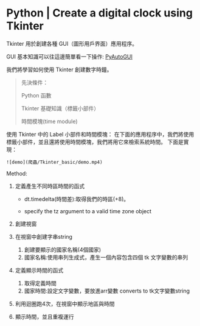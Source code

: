 # Python | Create a digital clock using Tkinter

Tkinter 用於創建各種 GUI（圖形用戶界面）應用程序。

GUI 基本知識可以往這邊簡單看一下操作: [PyAutoGUI](爬蟲/GUI/PyAutoGUI.py)

我們將學習如何使用 Tkinter 創建數字時鐘。

> 先決條件：
>
>  Python 函數 
>
> Tkinter 基礎知識（標籤小部件） 
>
> 時間模塊(time module)

使用 Tkinter 中的 Label 小部件和時間模塊： 在下面的應用程序中，我們將使用標籤小部件，並且還將使用時間模塊，我們將用它來檢索系統時間。 下面是實現：

```
![demo](爬蟲/Tkinter_basic/demo.mp4)
```

Method:

1. 定義產生不同時區時間的函式

   - dt.timedelta(時間差):取得我們的時區(+8)。

   - specify the tz argument to a valid time zone object

2. 創建視窗
3. 在視窗中創建字串string 
   1. 創建要顯示的國家名稱(4個國家)
   2. 國家名稱:使用串列生成式，產生一個內容包含四個 tk 文字變數的串列
4. 定義顯示時間的函式
   1. 取得定義時間
   2. 國家時間:設定文字變數，要放進arr變數 converts to tk文字變數string
5. 利用迴圈跑4次，在視窗中顯示地區與時間
6. 顯示時間，並且重複運行